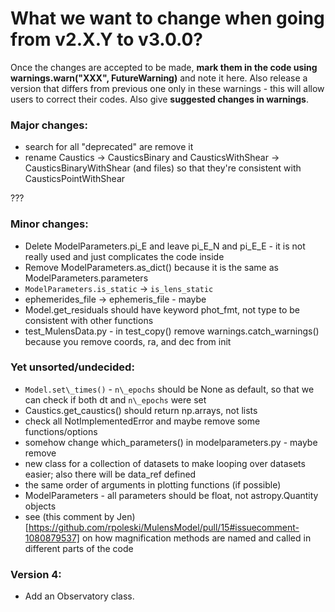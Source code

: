 # What we want to change when going from v2.X.Y to v3.0.0?

Once the changes are accepted to be made, **mark them in the code using warnings.warn("XXX", FutureWarning)** and note it here. Also release a version that differs from previous one only in these warnings - this will allow users to correct their codes.  Also give **suggested changes in warnings**.

### Major changes:

 * search for all "deprecated" are remove it
 * rename Caustics -> CausticsBinary and CausticsWithShear -> CausticsBinaryWithShear (and files) so that they're consistent with CausticsPointWithShear

???

### Minor changes:
 * Delete ModelParameters.pi\_E and leave pi\_E\_N and pi\_E\_E - it is not really used and just complicates the code inside
 * Remove ModelParameters.as\_dict() because it is the same as ModelParameters.parameters
 * `ModelParameters.is_static` -> `is_lens_static`
 * ephemerides\_file -> ephemeris\_file - maybe
 * Model.get\_residuals should have keyword phot\_fmt, not type to be consistent with other functions
 * test\_MulensData.py - in test\_copy() remove warnings.catch\_warnings() because you remove coords, ra, and dec from init

### Yet unsorted/undecided:
 * `Model.set\_times()` - `n\_epochs` should be None as default, so that we can check if both dt and `n\_epochs` were set
 * Caustics.get\_caustics() should return np.arrays, not lists
 * check all NotImplementedError and maybe remove some functions/options
 * somehow change which\_parameters() in modelparameters.py - maybe remove
 * new class for a collection of datasets to make looping over datasets easier; also there will be data\_ref defined
 * the same order of arguments in plotting functions (if possible)
 * ModelParameters - all parameters should be float, not astropy.Quantity objects
 * see (this comment by Jen)[https://github.com/rpoleski/MulensModel/pull/15#issuecomment-1080879537] on how magnification methods are named and called in different parts of the code

### Version 4:
 * Add an Observatory class.
